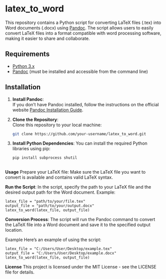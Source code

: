 # latex_to_word

This repository contains a Python script for converting LaTeX files (.tex) into Word documents (.docx) using [Pandoc](https://pandoc.org/). The script allows users to easily convert LaTeX files into a format compatible with word processing software, making it easier to share and collaborate.

## Requirements

- [Python 3.x](https://www.python.org/)
- [Pandoc](https://pandoc.org/installing.html) (must be installed and accessible from the command line)

## Installation

1. **Install Pandoc**:  
   If you don’t have Pandoc installed, follow the instructions on the official website [Pandoc Installation Guide](https://pandoc.org/installing.html).

2. **Clone the Repository**:  
   Clone this repository to your local machine:
   ```bash
   git clone https://github.com/your-username/latex_to_word.git
   
3. **Install Python Dependencies**:
   You can install the required Python libraries using pip:
   ```bash
   pip install subprocess shutil
 

**Usage**
Prepare your LaTeX file:
Make sure the LaTeX file you want to convert is available and contains valid LaTeX syntax.

**Run the Script**:
In the script, specify the path to your LaTeX file and the desired output path for the Word document.
Example:

   
    latex_file = "path/to/your/file.tex"
    output_file = "path/to/your/output.docx"
    latex_to_word(latex_file, output_file)

**Conversion Process**:
The script will run the Pandoc command to convert the LaTeX file into a Word document and save it to the specified output location.

Example
Here’s an example of using the script:

    
    latex_file = "C:/Users/User/Desktop/example.tex"
    output_file = "C:/Users/User/Desktop/example.docx"
    latex_to_word(latex_file, output_file)

**License**
This project is licensed under the MIT License - see the LICENSE file for details.
